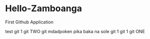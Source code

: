 # Hello-Zamboanga
First Github Application

test
git 1
git TWO
git mdadpoken
pika baka na sole
git 1
git 1
git ONE